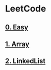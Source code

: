 # LeetCode

## [0. Easy](https://github.com/tygxy/LeetCode/blob/master/LeetCode_Easy.md)
## [1. Array](https://github.com/tygxy/LeetCode/blob/master/Array.md)
## [2. LinkedList](https://github.com/tygxy/LeetCode/blob/master/LinkedList.md)



